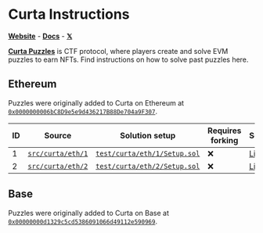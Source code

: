 # Curta Instructions

[**Website**](https://curta.wtf) - [**Docs**](https://curta.wtf/docs) - [**𝕏**](https://x.com/curta_ctf)

[**Curta Puzzles**](https://curta.wtf/docs/puzzles/overview) is CTF protocol, where players create and solve EVM puzzles to earn NFTs. Find instructions on how to solve past puzzles here.

## Ethereum

Puzzles were originally added to Curta on Ethereum at [`0x0000000006bC8D9e5e9d436217B88De704a9F307`](https://etherscan.io/address/0x0000000006bC8D9e5e9d436217B88De704a9F307).

| ID  | Source                      | Solution setup                                             | Requires forking | Solution                                        |
| --- | --------------------------- | ---------------------------------------------------------- | ---------------- | ----------------------------------------------- |
| 1   | [`src/curta/eth/1`](/eth/1) | [`test/curta/eth/1/Setup.sol`](test/curta/eth/1/Setup.sol) | ❌               | [Link](https://curta.wtf/puzzle/eth:1/write-up) |
| 2   | [`src/curta/eth/2`](/eth/2) | [`test/curta/eth/2/Setup.sol`](test/curta/eth/2/Setup.sol) | ❌               | [Link](https://curta.wtf/puzzle/eth:2/write-up) |

## Base

Puzzles were originally added to Curta on Base at [`0x00000000d1329c5cd5386091066d49112e590969`](https://basescan.org/address/0x00000000d1329c5cd5386091066d49112e590969).
